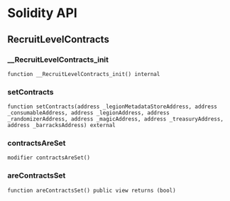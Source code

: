 # Solidity API

## RecruitLevelContracts

### __RecruitLevelContracts_init

```solidity
function __RecruitLevelContracts_init() internal
```

### setContracts

```solidity
function setContracts(address _legionMetadataStoreAddress, address _consumableAddress, address _legionAddress, address _randomizerAddress, address _magicAddress, address _treasuryAddress, address _barracksAddress) external
```

### contractsAreSet

```solidity
modifier contractsAreSet()
```

### areContractsSet

```solidity
function areContractsSet() public view returns (bool)
```

